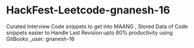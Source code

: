 # HackFest-Leetcode-gnanesh-16
Curated Interview Code snippets to get into MAANG , Stored Data of Code snippets easier to Handle Last Revision upto  60% productivity using GitBooks _user: gnanesh-16 

